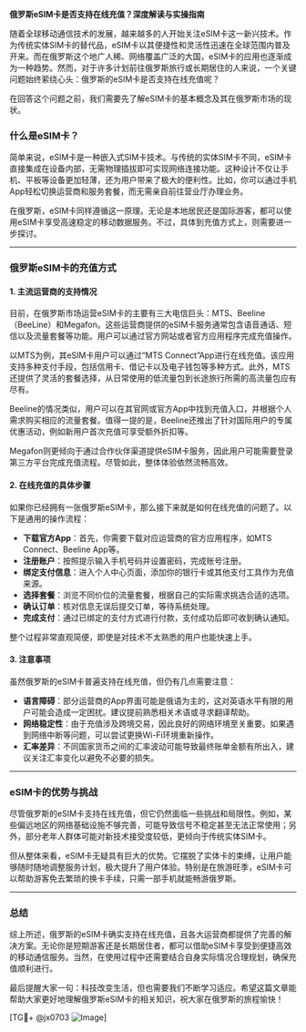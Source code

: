 **俄罗斯eSIM卡是否支持在线充值？深度解读与实操指南**

随着全球移动通信技术的发展，越来越多的人开始关注eSIM卡这一新兴技术。作为传统实体SIM卡的替代品，eSIM卡以其便捷性和灵活性迅速在全球范围内普及开来。而在俄罗斯这个地广人稀、网络覆盖广泛的大国，eSIM卡的应用也逐渐成为一种趋势。然而，对于许多计划前往俄罗斯旅行或长期居住的人来说，一个关键问题始终萦绕心头：俄罗斯的eSIM卡是否支持在线充值呢？

在回答这个问题之前，我们需要先了解eSIM卡的基本概念及其在俄罗斯市场的现状。

### 什么是eSIM卡？

简单来说，eSIM卡是一种嵌入式SIM卡技术。与传统的实体SIM卡不同，eSIM卡直接集成在设备内部，无需物理插拔即可实现网络连接功能。这种设计不仅让手机、平板等设备更加轻薄，还为用户带来了极大的便利性。比如，你可以通过手机App轻松切换运营商和服务套餐，而无需亲自前往营业厅办理业务。

在俄罗斯，eSIM卡同样遵循这一原理。无论是本地居民还是国际游客，都可以使用eSIM卡享受高速稳定的移动数据服务。不过，具体到充值方式上，则需要进一步探讨。

---

### 俄罗斯eSIM卡的充值方式

#### 1. **主流运营商的支持情况**
目前，在俄罗斯市场运营eSIM卡的主要有三大电信巨头：MTS、Beeline（BeeLine）和Megafon。这些运营商提供的eSIM卡服务通常包含语音通话、短信以及流量套餐等功能。用户可以通过官方网站或者官方应用程序完成充值操作。

以MTS为例，其eSIM卡用户可以通过“MTS Connect”App进行在线充值。该应用支持多种支付手段，包括信用卡、借记卡以及电子钱包等多种方式。此外，MTS还提供了灵活的套餐选择，从日常使用的低流量包到长途旅行所需的高流量包应有尽有。

Beeline的情况类似，用户可以在其官网或官方App中找到充值入口，并根据个人需求购买相应的流量套餐。值得一提的是，Beeline还推出了针对国际用户的专属优惠活动，例如新用户首次充值可享受额外折扣等。

Megafon则更倾向于通过合作伙伴渠道提供eSIM卡服务，因此用户可能需要登录第三方平台完成充值流程。尽管如此，整体体验依然流畅高效。

#### 2. **在线充值的具体步骤**
如果你已经拥有一张俄罗斯eSIM卡，那么接下来就是如何在线充值的问题了。以下是通用的操作流程：

- **下载官方App**：首先，你需要下载对应运营商的官方应用程序，如MTS Connect、Beeline App等。
- **注册账户**：按照提示输入手机号码并设置密码，完成账号注册。
- **绑定支付信息**：进入个人中心页面，添加你的银行卡或其他支付工具作为充值来源。
- **选择套餐**：浏览不同价位的流量套餐，根据自己的实际需求挑选合适的选项。
- **确认订单**：核对信息无误后提交订单，等待系统处理。
- **完成支付**：通过已绑定的支付方式进行付款，支付成功后即可收到确认通知。

整个过程非常直观简便，即使是对技术不太熟悉的用户也能快速上手。

#### 3. **注意事项**
虽然俄罗斯的eSIM卡普遍支持在线充值，但仍有几点需要注意：

- **语言障碍**：部分运营商的App界面可能是俄语为主的，这对英语水平有限的用户可能会造成一定困扰。建议提前熟悉相关术语或寻求翻译帮助。
- **网络稳定性**：由于充值涉及跨境交易，因此良好的网络环境至关重要。如果遇到网络中断等问题，可以尝试更换Wi-Fi环境重新操作。
- **汇率差异**：不同国家货币之间的汇率波动可能导致最终账单金额有所出入，建议关注汇率变化以避免不必要的损失。

---

### eSIM卡的优势与挑战

尽管俄罗斯的eSIM卡支持在线充值，但它仍然面临一些挑战和局限性。例如，某些偏远地区的网络基础设施不够完善，可能导致信号不稳定甚至无法正常使用；另外，部分老年人群体可能对新技术接受度较低，更倾向于传统实体SIM卡。

但从整体来看，eSIM卡无疑具有巨大的优势。它摆脱了实体卡的束缚，让用户能够随时随地调整服务计划，极大提升了用户体验。特别是在旅游旺季，eSIM卡可以帮助游客免去繁琐的换卡手续，只需一部手机就能畅游俄罗斯。

---

### 总结

综上所述，俄罗斯的eSIM卡确实支持在线充值，且各大运营商都提供了完善的解决方案。无论你是短期游客还是长期居住者，都可以借助eSIM卡享受到便捷高效的移动通信服务。当然，在使用过程中还需要结合自身实际情况合理规划，确保充值顺利进行。

最后提醒大家一句：科技改变生活，但也需要我们不断学习适应。希望这篇文章能帮助大家更好地理解俄罗斯eSIM卡的相关知识，祝大家在俄罗斯的旅程愉快！

[TG💪+ @jx0703 ![Image](https://github.com/user-attachments/assets/dbca1d08-cadb-493c-b0ec-ad6f7a83f270)]